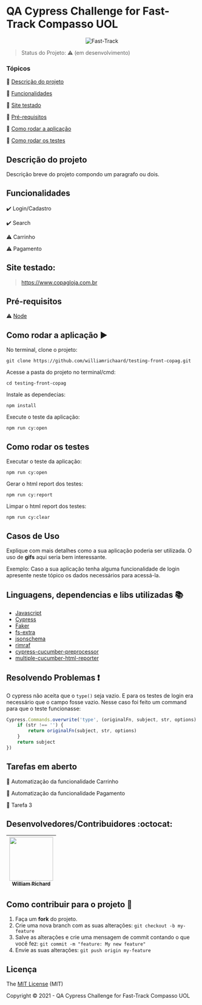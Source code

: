<h1>QA Cypress Challenge for Fast-Track Compasso UOL</h1> 

<p align="center">
  <img alt="Fast-Track" src="https://d585tldpucybw.cloudfront.net/sfimages/default-source/teststudio/telerik_teststudio_trialsection_illustration.png?sfvrsn=739b5781_1"/>
</p>

> Status do Projeto: :warning: (em desenvolvimento)

### Tópicos 

:small_blue_diamond: [Descrição do projeto](#descrição-do-projeto)

:small_blue_diamond: [Funcionalidades](#funcionalidades)

:small_blue_diamond: [Site testado](#site-testado)

:small_blue_diamond: [Pré-requisitos](#pré-requisitos)

:small_blue_diamond: [Como rodar a aplicação](#como-rodar-a-aplicação-arrow_forward)

:small_blue_diamond: [Como rodar os testes](#como-rodar-os-testes)

## Descrição do projeto 

<p align="justify">
  Descrição breve do projeto compondo um paragrafo ou dois. 
</p>

## Funcionalidades

:heavy_check_mark: Login/Cadastro

:heavy_check_mark: Search

:warning: Carrinho 

:warning: Pagamento 

## Site testado:

> https://www.copagloja.com.br


## Pré-requisitos

:warning: [Node](https://nodejs.org/en/download/)

## Como rodar a aplicação :arrow_forward:

No terminal, clone o projeto: 

```
git clone https://github.com/williamrichaard/testing-front-copag.git
```
Acesse a pasta do projeto no terminal/cmd:

```
cd testing-front-copag
```

Instale as dependecias:

```
npm install
```

Execute o teste da aplicação:

```
npm run cy:open
```

## Como rodar os testes

Executar o teste da aplicação:

```
npm run cy:open
```

Gerar o html report dos testes:

```
npm run cy:report
```

Limpar o html report dos testes:

```
npm run cy:clear
```

## Casos de Uso

Explique com mais detalhes como a sua aplicação poderia ser utilizada. O uso de **gifs** aqui seria bem interessante. 

Exemplo: Caso a sua aplicação tenha alguma funcionalidade de login apresente neste tópico os dados necessários para acessá-la.

## Linguagens, dependencias e libs utilizadas :books:

- [Javascript](https://pt-br.reactjs.org/docs/create-a-new-react-app.html)
- [Cypress](https://docs.cypress.io/guides/overview/why-cypress)
- [Faker](https://www.npmjs.com/package/Faker)
- [fs-extra](https://www.npmjs.com/package/fs-extra)
- [jsonschema](https://www.npmjs.com/package/jsonschema)
- [rimraf](https://www.npmjs.com/package/rimraf)
- [cypress-cucumber-preprocessor](https://github.com/TheBrainFamily/cypress-cucumber-preprocessor)
- [multiple-cucumber-html-reporter](https://www.npmjs.com/package/multiple-cucumber-html-reporter)

## Resolvendo Problemas :exclamation:

O cypress não aceita que o ```type()``` seja vazio. E para os testes de login era necessário que o campo fosse vazio. Nesse caso foi feito um command para que o teste funcionasse:

```javascript
Cypress.Commands.overwrite('type', (originalFn, subject, str, options) => {
    if (str !== '') {
        return originalFn(subject, str, options)
    }
    return subject
})
```

## Tarefas em aberto

:memo: Automatização da funcionalidade Carrinho 

:memo: Automatização da funcionalidade Pagamento 

:memo: Tarefa 3 

## Desenvolvedores/Contribuidores :octocat:

| [<img src="https://avatars.githubusercontent.com/u/55960615?v=4" width=115><br><sub>William Richard</sub>](https://github.com/williamrichaard)
| :---: |

## Como contribuir para o projeto 💪

1. Faça um **fork** do projeto.
2. Crie uma nova branch com as suas alterações: `git checkout -b my-feature`
3. Salve as alterações e crie uma mensagem de commit contando o que você fez: `git commit -m "feature: My new feature"`
4. Envie as suas alterações: `git push origin my-feature`

## Licença 

The [MIT License](https://github.com/williamrichaard/testing-front-copag/blob/main/LICENSE) (MIT)

Copyright :copyright: 2021 - QA Cypress Challenge for Fast-Track Compasso UOL

